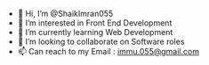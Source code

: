 - 👋 Hi, I’m @ShaikImran055
- 👀 I’m interested in Front End Development
- 🌱 I’m currently learning Web Development
- 💞️ I’m looking to collaborate on Software roles
- 📫 Can reach to my Email : immu.055@gmail.com

<!---
ShaikImran055/ShaikImran055 is a ✨ special ✨ repository because its `README.md` (this file) appears on your GitHub profile.
You can click the Preview link to take a look at your changes.
--->
